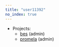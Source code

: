 ```yaml
---
title: "user11392"
no_index: true
---
```


* Projects:
  * [bes](/projects/bes/) (admin)
  * [promela](/projects/promela/) (admin)